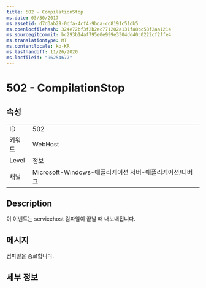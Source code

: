 ```yaml
---
title: 502 - CompilationStop
ms.date: 03/30/2017
ms.assetid: d7d3ab29-0dfa-4cf4-9bca-cd8191c51db5
ms.openlocfilehash: 324e72bf3f2b2ec771202a131fa8bc58f2aa1214
ms.sourcegitcommit: bc293b14af795e0e999e3304dd40c0222cf2ffe4
ms.translationtype: MT
ms.contentlocale: ko-KR
ms.lasthandoff: 11/26/2020
ms.locfileid: "96254677"
---
```

# <a name="502---compilationstop"></a>502 - CompilationStop

## <a name="properties"></a>속성  
  
|||  
|-|-|  
|ID|502|  
|키워드|WebHost|  
|Level|정보|  
|채널|Microsoft-Windows-애플리케이션 서버-애플리케이션/디버그|  
  
## <a name="description"></a>Description  

 이 이벤트는 servicehost 컴파일이 끝날 때 내보내집니다.  
  
## <a name="message"></a>메시지  

 컴파일을 종료합니다.  
  
## <a name="details"></a>세부 정보
